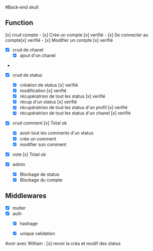 #Back-end skull

## Function
[x] crud compte
    - [x] Crée un compte [x] verifié
    - [x] Se connecter au compte[x] verifié
    - [x] Modifier un compte [x] verifié


- [x] crud de chanel
    - [x] ajout d'un chanel
- 
- [x] crud de status 
    - [x] création de status [x] verifié
    - [x] modification [x] verifié
    - [x] récupératrion de tout les status [x] verifié
    - [x] récup d'un status [x] verifié
    - [x] récupératrion de tout les status d'un profil [x] verifié
    - [x] récupératrion de tout les status d'un chanel [x] verifié

- [x] crud comment [x] Total ok 
    - [x] avoir tout les comments d'un status
    - [x] crée un comment
    - [x] modifier son comment  

- [x] vote [x] Total ok 

- [x] admin
    - [x] Blockage de status
    - [x] Blockage du compte

## Middlewares

- [x] multer 
- [x] auth
    - [x] hashage
    - [x] unique validation



Avoir avec William :
 [x] revoir la créa et modif des status
 